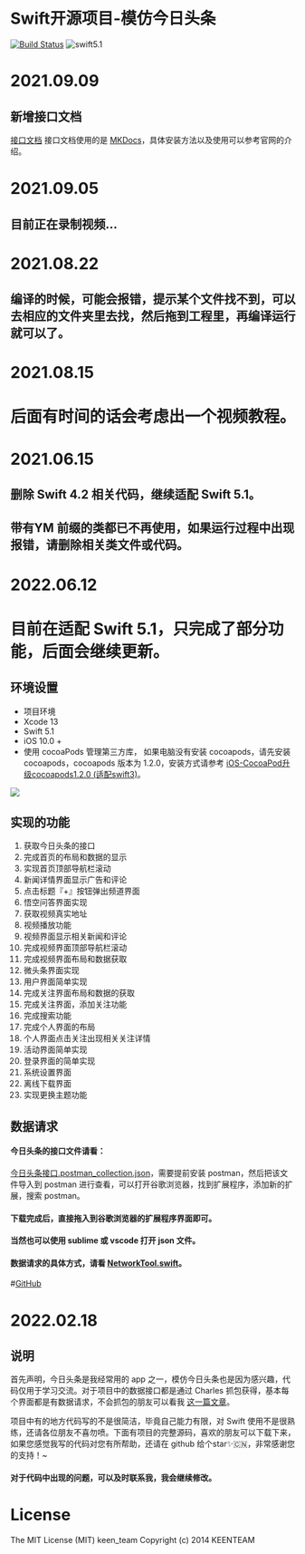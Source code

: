 # Swift开源项目-模仿今日头条

[![Build Status](https://travis-ci.org/hrscy/TodayNews.svg?branch=master)](https://travis-ci.org/hrscy/TodayNews) ![swift5.1](https://img.shields.io/badge/language-swift%205.1-orange.svg)

# 2021.09.09
## 新增接口文档
[接口文档](https://github.com/KeenTeam1990/KTTodayNews/tree/master/todayNews-docs)
接口文档使用的是 [MKDocs](http://www.mkdocs.org/)，具体安装方法以及使用可以参考官网的介绍。

# 2021.09.05
## 目前正在录制视频...

# 2021.08.22

## 编译的时候，可能会报错，提示某个文件找不到，可以去相应的文件夹里去找，然后拖到工程里，再编译运行就可以了。

# 2021.08.15

# 后面有时间的话会考虑出一个视频教程。

# 2021.06.15

## 删除 Swift 4.2 相关代码，继续适配 Swift 5.1。

## 带有YM 前缀的类都已不再使用，如果运行过程中出现报错，请删除相关类文件或代码。

# 2022.06.12 

# 目前在适配 Swift 5.1，只完成了部分功能，后面会继续更新。
## 环境设置

-  项目环境
-  Xcode 13
-  Swift 5.1
-  iOS 10.0 +
-  使用 cocoaPods 管理第三方库， 如果电脑没有安装 cocoapods，请先安装 cocoapods，cocoapods 版本为 1.2.0，安装方式请参考  [iOS-CocoaPod升级cocoapods1.2.0 (适配swift3)](http://blog.csdn.net/qxuewei/article/details/53113920)。

![](http://obna9emby.bkt.clouddn.com/news/news.gif)

## 实现的功能

1. 获取今日头条的接口
2. 完成首页的布局和数据的显示
3. 实现首页顶部导航栏滚动
4. 新闻详情界面显示广告和评论
5. 点击标题『+』按钮弹出频道界面
6. 悟空问答界面实现
7. 获取视频真实地址
8. 视频播放功能
9. 视频界面显示相关新闻和评论
10. 完成视频界面顶部导航栏滚动
11. 完成视频界面布局和数据获取
12. 微头条界面实现
13. 用户界面简单实现
14. 完成关注界面布局和数据的获取
15. 完成关注界面，添加关注功能
16. 完成搜索功能
17. 完成个人界面的布局
18. 个人界面点击关注出现相关关注详情
19. 活动界面简单实现
20. 登录界面的简单实现
21. 系统设置界面
22. 离线下载界面
23. 实现更换主题功能

## 数据请求

#### 今日头条的接口文件请看：

[今日头条接口.postman_collection.json](https://github.com/hrscy/TodayNews/blob/master/news.json)，需要提前安装 postman，然后把该文件导入到 postman 进行查看，可以打开谷歌浏览器，找到扩展程序，添加新的扩展，搜索 postman。

#### 下载完成后，直接拖入到谷歌浏览器的扩展程序界面即可。

#### 当然也可以使用 sublime 或 vscode 打开 json 文件。

#### 数据请求的具体方式，请看 [NetworkTool.swift](https://github.com/KeenTeam1990/KTTodayNews/blob/master/TodayNews/Classes/Main/Tools/NetworkTool.swift)。
#[GitHub](https://github.com/KeenTeam1990/KTTodayNews.git)

# 2022.02.18

## 说明

首先声明，今日头条是我经常用的 app 之一，模仿今日头条也是因为感兴趣，代码仅用于学习交流。对于项目中的数据接口都是通过 Charles 抓包获得，基本每个界面都是有数据请求，不会抓包的朋友可以看我 [这一篇文章](http://www.jianshu.com/p/235bc6c3ca77)。

项目中有的地方代码写的不是很简洁，毕竟自己能力有限，对 Swift 使用不是很熟练，还请各位朋友不喜勿喷。下面有项目的完整源码，喜欢的朋友可以下载下来，如果您感觉我写的代码对您有所帮助，还请在 github 给个star✨🇨🇳，非常感谢您的支持！~

#### 对于代码中出现的问题，可以及时联系我，我会继续修改。

# License

The MIT License (MIT) keen_team Copyright (c) 2014 KEENTEAM
